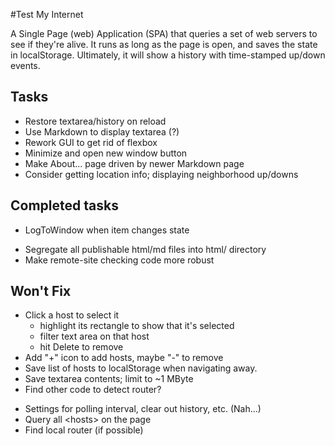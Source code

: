 #Test My Internet

A Single Page (web) Application (SPA) that queries a set of web servers to see if they're alive. 
It runs as long as the page is open, and saves the state in localStorage.
Ultimately, it will show a history with time-stamped up/down events.

## Tasks

- Restore textarea/history on reload
- Use Markdown to display textarea (?)
- Rework GUI to get rid of flexbox
- Minimize and open new window button
- Make About... page driven by newer Markdown page
- Consider getting location info; displaying neighborhood up/downs

## Completed tasks

* LogToWindow when item changes state
- Segregate all publishable html/md files into html/ directory
- Make remote-site checking code more robust

## Won't Fix

- Click a host to select it
    - highlight its rectangle to show that it's selected
    - filter text area on that host
    - hit Delete to remove
- Add "+" icon to add hosts, maybe "-" to remove
- Save list of hosts to localStorage when navigating away.
- Save textarea contents; limit to ~1 MByte
- Find other code to detect router?
* Settings for polling interval, clear out history, etc. (Nah...)
* Query all \<hosts> on the page
* Find local router (if possible)

